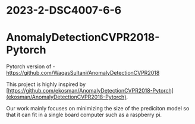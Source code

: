 # 2023-2-DSC4007-6-6

# AnomalyDetectionCVPR2018-Pytorch  <!-- omit in toc -->
Pytorch version of - https://github.com/WaqasSultani/AnomalyDetectionCVPR2018

This project is highly inspired by [https://github.com/ekosman/AnomalyDetectionCVPR2018-Pytorch](ekosman/AnomalyDetectionCVPR2018-Pytorch).

Our work mainly focuses on minimizing the size of the prediciton model so that it can fit in a single board computer such as a raspberry pi.